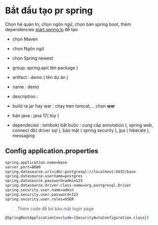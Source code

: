 # Bắt đầu tạo pr spring

Chọn hệ quản trị, chọn ngôn ngữ, chọn bản spring boot, thêm dependencies
[start.spring.io](https://start.spring.io/) để tạo

- chọn Maven

- chọn Ngôn ngữ

- chọn Spring newest

- group: spring.api( tên package )

- artifact : demo ( tên dự án )

- name : demo

- description :

- build ra jar hay war : chạy tren tomcat,... chọn **war**

- bản java : java 17( tùy )

- dependecies : lombok( bắt buộc : cung cấp annotation ), spring web, connect db( driver sql ), bảo mật ( spring security ), jpa ( hiberate ), messaging

## Config application.properties

```sh
spring.application.name=base
server.port=8080
spring.datasource.url=jdbc:postgresql://localhost:5432/base
spring.datasource.username=postgres
spring.datasource.password=admin123
spring.datasource.driver-class-name=org.postgresql.Driver
spring.security.user.name=admin
spring.security.user.password=123
spring.security.user.roles=USER

```

> Thêm code để bỏ bảo mật login page

```sh
@SpringBootApplication(exclude={SecurityAutoConfiguration.class})
```
